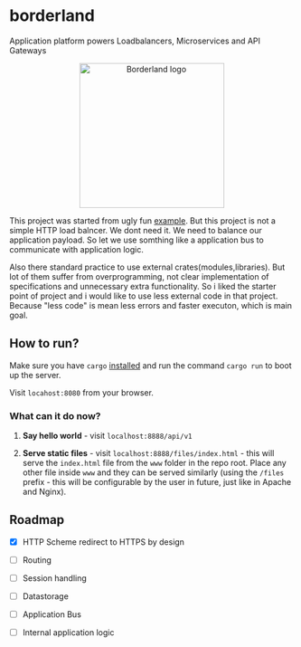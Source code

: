 # borderland

Application platform powers Loadbalancers, Microservices and API Gateways

<p align="center">
    <img src="https://raw.githubusercontent.com/wiki/ohyo-io/borderland/images/logo_borderland.png" alt="Borderland logo" width="256" />
</p>

This project was started from ugly fun [example](ttps://github.com/PritiKumr/rust-httpd). But this project is not a simple HTTP load balncer. We dont need it. We need to balance our application payload. So let we use somthing like a application bus to communicate with application logic.

Also there standard practice to use external crates(modules,libraries). But lot of them suffer from overprogramming, not clear implementation of specifications and unnecessary extra functionality. So i liked the starter point of project and i would like to use less external code in that project. Because "less code" is mean less errors and faster executon, which is main goal.

## How to run?

Make sure you have `cargo` [installed](https://www.rust-lang.org/en-US/install.html) and run the command `cargo run` to boot up the server.

Visit `locahost:8080` from your browser.

### What can it do now?

1.  **Say hello world** - visit `localhost:8888/api/v1`

2.  **Serve static files** - visit `localhost:8888/files/index.html` - this will serve the `index.html` file from the `www` folder in the repo root. Place any other file inside `www` and they can be served similarly (using the `/files` prefix - this will be configurable by the user in future, just like in Apache and Nginx).

## Roadmap

- [x] HTTP Scheme redirect to HTTPS by design
- [ ] Routing
- [ ] Session handling
- [ ] Datastorage
- [ ] Application Bus
- [ ] Internal application logic

